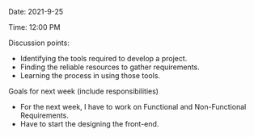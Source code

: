 Date: 2021-9-25

Time: 12:00 PM

Discussion points: 

* Identifying the tools required to develop a project.
* Finding the reliable resources to gather requirements.
* Learning the process in using those tools.

Goals for next week (include responsibilities)

* For the next week, I have to work on Functional and Non-Functional Requirements.
* Have to start the designing the front-end.
